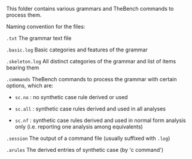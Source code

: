 This folder contains various grammars and TheBench commands to process them.

Naming convention for the files:

<code>.txt</code> The grammar text file

<code>.basic.log</code> Basic categories and features of the grammar

<code>.skeleton.log</code> All distinct categories of the grammar and list of items bearing them

<code>.commands</code> TheBench commands to process the grammar with certain options, which are:

   - <code>sc.no</code>  : no synthetic case rule derived or used

   - <code>sc.all</code> : synthetic case rules derived and used in all analyses

   - <code>sc.nf</code>  : synthetic case rules derived and used in normal form analysis only (i.e. reporting one analysis among equivalents)
                  
<code>.session</code> The output of a command file (usually suffixed with <code>.log</code>)

<code>.arules</code> The derived entries of synthetic case (by 'c command')
